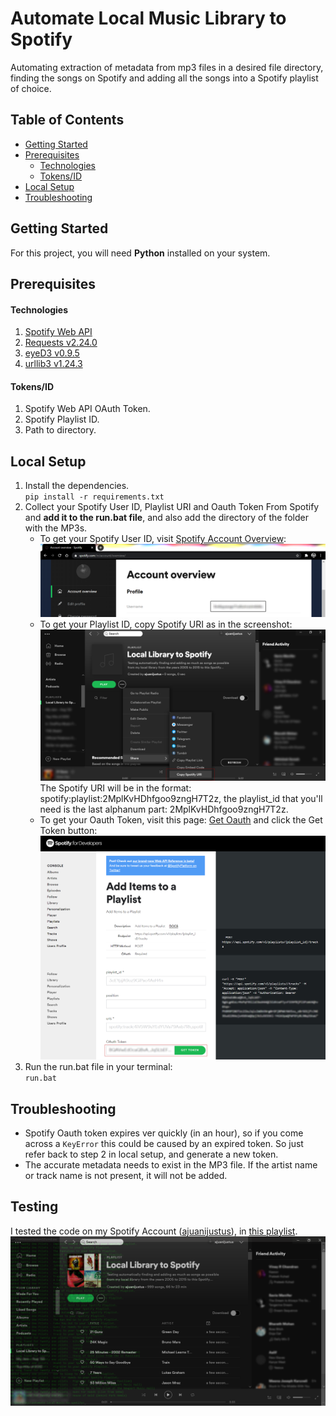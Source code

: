 # Automate Local Music Library to Spotify
Automating extraction of metadata from mp3 files in a desired file directory, finding the songs on Spotify and adding all the songs into a Spotify playlist of choice.

## Table of Contents
* [Getting Started](#getting-started)
* [Prerequisites](#prerequisites)
    - [Technologies](#technologies)
    - [Tokens/ID](#tokens-id)
* [Local Setup](#local-setup)
* [Troubleshooting](#troubleshooting)

## Getting Started
For this project, you will need __Python__ installed on your system.

## Prerequisites
#### Technologies
1. [Spotify Web API](https://developer.spotify.com/documentation/web-api/)
2. [Requests v2.24.0](https://requests.readthedocs.io/en/master/)
3. [eyeD3 v0.9.5](https://eyed3.readthedocs.io/en/latest/)
4. [urllib3 v1.24.3](https://urllib3.readthedocs.io/en/latest/)
#### Tokens/ID
1. Spotify Web API OAuth Token.
2. Spotify Playlist ID.
3. Path to directory.
  
## Local Setup
1. Install the dependencies.  
    `pip install -r requirements.txt`
2. Collect your Spotify User ID, Playlist URI and Oauth Token From Spotify and __add it to the run.bat file__, and also add the directory of the folder with the MP3s.
    - To get your Spotify User ID, visit [Spotify Account Overview](https://www.spotify.com/in/account/overview/):
    ![user_id](readme-images/user_id.png)
    - To get your Playlist ID, copy Spotify URI as in the screenshot:
    ![playlist_uri](readme-images/playlist_uri.png)
    The Spotify URI will be in the format: spotify:playlist:2MplKvHDhfgoo9zngH7T2z, the playlist_id that you'll need is the last alphanum part: 2MplKvHDhfgoo9zngH7T2z.
    - To get your Oauth Token, visit this page: [Get Oauth](https://developer.spotify.com/console/post-playlist-tracks/) and click the Get Token button:
    ![oauth](readme-images/oauth.png)
3. Run the run.bat file in your terminal:  
    `run.bat`
    
## Troubleshooting
- Spotify Oauth token expires ver quickly (in an hour), so if you come across a `KeyError` this could be caused by an expired token. So just refer back to step 2 in local setup, and generate a new token.
- The accurate metadata needs to exist in the MP3 file. If the artist name or track name is not present, it will not be added.

## Testing
I tested the code on my Spotify Account ([ajuanijustus](https://open.spotify.com/user/5m6qysxxgn7vz6uhrzolm6dto?si=C7f83x0sR5CzsqwyCWFSLA)), in [this playlist](https://open.spotify.com/playlist/2MplKvHDrLfoo9zngH7T2z?si=XHJTYDyMQwyOFxSqiJZjBw). 
![test_success](readme-images/success.png)
